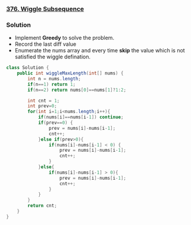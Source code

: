 ### [376. Wiggle Subsequence](https://leetcode.cn/problems/wiggle-subsequence/)

### Solution

- Implement **Greedy**  to solve the problem.
- Record the last diff value
- Enumerate the nums array and every time **skip** the value which is not satisfied the wiggle defination.

```java
class Solution {
    public int wiggleMaxLength(int[] nums) {
        int n = nums.length;
        if(n==1) return 1;
        if(n==2) return nums[0]==nums[1]?1:2;

        int cnt = 1;
        int prev=0;
        for(int i=1;i<nums.length;i++){
            if(nums[i]==nums[i-1]) continue;
            if(prev==0) {
                prev = nums[i]-nums[i-1];
                cnt++;
            }else if(prev>0){
                if(nums[i]-nums[i-1] < 0) {
                    prev = nums[i]-nums[i-1];
                    cnt++;
                }
            }else{
                if(nums[i]-nums[i-1] > 0){
                    prev = nums[i]-nums[i-1];
                    cnt++;
                }
            }
        }
        return cnt;
    }
}
```

